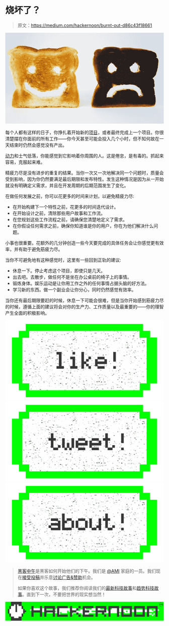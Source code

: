 # 烧坏了？

> 原文：<https://medium.com/hackernoon/burnt-out-d86c43f18661>

![](img/0d066d93557383bd739b6d69fa0316a3.png)

每个人都有这样的日子，你挣扎着开始新的[项目](https://hackernoon.com/tagged/project)，或者最终完成上一个项目。你很清楚摆在你面前的所有工作——你今天甚至可能会投入几个小时，但不知何故在一天结束时仍然会感觉没有产出。

[动力](https://hackernoon.com/tagged/motivation)和士气低落，你能感觉到它影响着你周围的人。这是倦怠，是有毒的。抓起来容易，克服起来难。

精疲力尽是没有进步的重复的结果。当你一次又一次地解决同一个问题时，质量会受到影响，因为你仍然要满足最后期限和发布特性。发生这种情况是因为从一开始就没有明确定义需求，并且在开发周期的后期范围发生了变化。

在做任何发展之前，你可以花更多的时间来计划，以避免精疲力尽:

*   在开始构建下一个特性之前，花更多的时间迭代设计。
*   在开始设计之前，清除那些用户故事和工作流。
*   在您规划这些工作流程之前，请确保您清楚地定义了需求。
*   在你假设任何需求之前，确保你知道谁是你的用户，你在为他们解决什么问题。

小事也很重要。花额外的几分钟创造一些今天要完成的具体任务会让你感觉更有效率，并有助于避免筋疲力尽。

当你不可避免地有这种感觉时，这里有一些回到正轨的建议:

*   休息一下。停止考虑这个项目，即使只是几天。
*   出去吧。去散步，做任何不是坐在办公桌前的椅子上的事情。
*   锻炼身体。娱乐运动是让你用工作之外的任何事情占据头脑的好方法。
*   学习新的东西。做一个副业会让你分心，同时仍然感觉有效率。

当你还有最后期限要赶的时候，休息一下可能会很难，但是当你开始感到筋疲力尽的时候，遵循上面的建议将会对你的生产力、工作质量以及最重要的——你的理智产生全面的积极影响。

[![](img/50ef4044ecd4e250b5d50f368b775d38.png)](http://bit.ly/HackernoonFB)[![](img/979d9a46439d5aebbdcdca574e21dc81.png)](https://goo.gl/k7XYbx)[![](img/2930ba6bd2c12218fdbbf7e02c8746ff.png)](https://goo.gl/4ofytp)

> [黑客中午](http://bit.ly/Hackernoon)是黑客如何开始他们的下午。我们是 [@AMI](http://bit.ly/atAMIatAMI) 家庭的一员。我们现在[接受投稿](http://bit.ly/hackernoonsubmission)并乐意[讨论广告&赞助](mailto:partners@amipublications.com)机会。
> 
> 如果你喜欢这个故事，我们推荐你阅读我们的[最新科技故事](http://bit.ly/hackernoonlatestt)和[趋势科技故事](https://hackernoon.com/trending)。直到下一次，不要把世界的现实想当然！

![](img/be0ca55ba73a573dce11effb2ee80d56.png)
